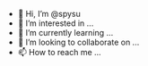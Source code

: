 - 👋 Hi, I’m @spysu
- 👀 I’m interested in ...
- 🌱 I’m currently learning ...
- 💞️ I’m looking to collaborate on ...
- 📫 How to reach me ...

<!---
spysu/spysu is a ✨ special ✨ repository because its `README.md` (this file) appears on your GitHub profile.
You can click the Preview link to take a look at your changes.
--->
